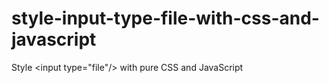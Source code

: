 style-input-type-file-with-css-and-javascript
=============================================

Style &lt;input type="file"/> with pure CSS and JavaScript
